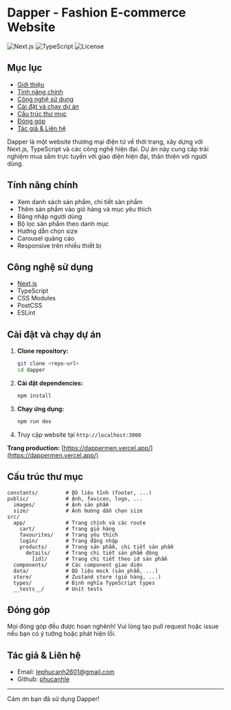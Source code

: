 # Dapper - Fashion E-commerce Website

![Next.js](https://img.shields.io/badge/Next.js-13-blue?logo=next.js)
![TypeScript](https://img.shields.io/badge/TypeScript-4.x-blue?logo=typescript)
![License](https://img.shields.io/badge/license-MIT-green)

## Mục lục

-   [Giới thiệu](#dapper---fashion-e-commerce-website)
-   [Tính năng chính](#tính-năng-chính)
-   [Công nghệ sử dụng](#công-nghệ-sử-dụng)
-   [Cài đặt và chạy dự án](#cài-đặt-và-chạy-dự-án)
-   [Cấu trúc thư mục](#cấu-trúc-thư-mục)
-   [Đóng góp](#đóng-góp)
-   [Tác giả & Liên hệ](#tác-giả--liên-hệ)

Dapper là một website thương mại điện tử về thời trang, xây dựng với Next.js, TypeScript và các công nghệ hiện đại. Dự án này cung cấp trải nghiệm mua sắm trực tuyến với giao diện hiện đại, thân thiện với người dùng.

## Tính năng chính

-   Xem danh sách sản phẩm, chi tiết sản phẩm
-   Thêm sản phẩm vào giỏ hàng và mục yêu thích
-   Đăng nhập người dùng
-   Bộ lọc sản phẩm theo danh mục
-   Hướng dẫn chọn size
-   Carousel quảng cáo
-   Responsive trên nhiều thiết bị

## Công nghệ sử dụng

-   [Next.js](https://nextjs.org/)
-   TypeScript
-   CSS Modules
-   PostCSS
-   ESLint

## Cài đặt và chạy dự án

1. **Clone repository:**
    ```bash
    git clone <repo-url>
    cd dapper
    ```
2. **Cài đặt dependencies:**
    ```bash
    npm install
    ```
3. **Chạy ứng dụng:**
    ```bash
    npm run dev
    ```
4. Truy cập website tại `http://localhost:3000`

**Trang production:** [https://dappermen.vercel.app/](https://dappermen.vercel.app/)

## Cấu trúc thư mục

```
constants/         # Dữ liệu tĩnh (footer, ...)
public/            # Ảnh, favicon, logo, ...
  images/          # Ảnh sản phẩm
  size/            # Ảnh hướng dẫn chọn size
src/
  app/             # Trang chính và các route
    cart/          # Trang giỏ hàng
    favourites/    # Trang yêu thích
    login/         # Trang đăng nhập
    products/      # Trang sản phẩm, chi tiết sản phẩm
      details/     # Trang chi tiết sản phẩm động
        [id]/      # Trang chi tiết theo id sản phẩm
  components/      # Các component giao diện
  data/            # Dữ liệu mock (sản phẩm, ...)
  store/           # Zustand store (giỏ hàng, ...)
  types/           # Định nghĩa TypeScript types
  __tests__/       # Unit tests
```

## Đóng góp

Mọi đóng góp đều được hoan nghênh! Vui lòng tạo pull request hoặc issue nếu bạn có ý tưởng hoặc phát hiện lỗi.

## Tác giả & Liên hệ

-   Email: [lephucanh2601@gmail.com](lephucanh2601@gmail.com)
-   Github: [phucanhle](phucanhle)

---

Cảm ơn bạn đã sử dụng Dapper!
